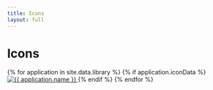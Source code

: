 ```yaml
---
title: Icons
layout: full
---
```


# Icons

<div class="icon-grid">
    {% for application in site.data.library %}
        {% if application.iconData %}
            <a href="/programs/{{ application.uid }}">
                <img class="icon" alt="{{ application.name }}" title="{{ application.name }}" src="{{ application.iconData }}">
            </a>
        {% endif %}
    {% endfor %}
</div>
